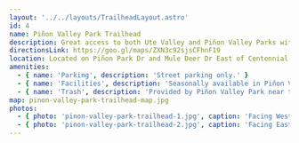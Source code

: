 ```yaml
---
layout: '../../layouts/TrailheadLayout.astro'
id: 4
name: Piñon Valley Park Trailhead
description: Great access to both Ute Valley and Piñon Valley Parks with the most convenient access to the bouldering area.
directionsLink: https://goo.gl/maps/ZXN3c92sjsCFhnF19
location: Located on Piñon Park Dr and Mule Deer Dr East of Centennial Blvd
amenities:
  - { name: 'Parking', description: 'Street parking only.' }
  - { name: 'Facilities', description: 'Seasonally available in Piñon Valley Park.' }
  - { name: 'Trash', description: 'Provided by Piñon Valley Park near the playground structure.' }
map: pinon-valley-park-trailhead-map.jpg
photos:
  - { photo: 'pinon-valley-park-trailhead-1.jpg', caption: 'Facing West towards Piñon Park Drive' }
  - { photo: 'pinon-valley-park-trailhead-2.jpg', caption: 'Facing East on Piñon Park Drive' }
---
```

